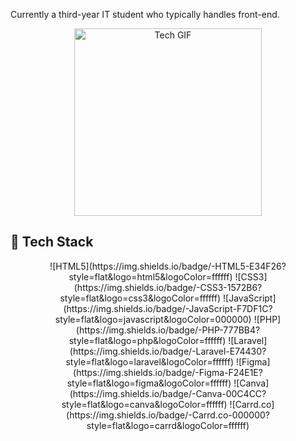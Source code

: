 

Currently a third-year IT student who typically handles front-end.

<p align="center">
  <img src="https://i.pinimg.com/originals/88/2c/c8/882cc8417b025d735a72d4f273bba103.gif" alt="Tech GIF" width="300"/>
</p>

## 👾 Tech Stack

<p align="center">
  ![HTML5](https://img.shields.io/badge/-HTML5-E34F26?style=flat&logo=html5&logoColor=ffffff)
  ![CSS3](https://img.shields.io/badge/-CSS3-1572B6?style=flat&logo=css3&logoColor=ffffff)
  ![JavaScript](https://img.shields.io/badge/-JavaScript-F7DF1C?style=flat&logo=javascript&logoColor=000000)
  ![PHP](https://img.shields.io/badge/-PHP-777BB4?style=flat&logo=php&logoColor=ffffff)
  ![Laravel](https://img.shields.io/badge/-Laravel-E74430?style=flat&logo=laravel&logoColor=ffffff)
  ![Figma](https://img.shields.io/badge/-Figma-F24E1E?style=flat&logo=figma&logoColor=ffffff)
  ![Canva](https://img.shields.io/badge/-Canva-00C4CC?style=flat&logo=canva&logoColor=ffffff)
  ![Carrd.co](https://img.shields.io/badge/-Carrd.co-000000?style=flat&logo=carrd&logoColor=ffffff)
</p>
